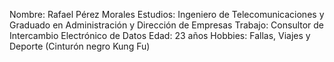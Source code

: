 Nombre: Rafael Pérez Morales
Estudios: Ingeniero de Telecomunicaciones y Graduado en Administración y Dirección de Empresas
Trabajo: Consultor de Intercambio Electrónico de Datos
Edad: 23 años
Hobbies: Fallas, Viajes y Deporte (Cinturón negro Kung Fu)